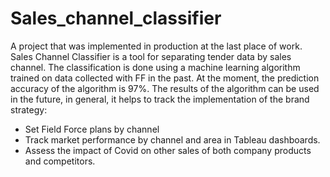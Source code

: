 # Sales_channel_classifier

A project that was implemented in production at the last place of work.
Sales Channel Classifier is a tool for separating tender data by sales channel. The classification is done using a machine learning algorithm trained on data collected with FF in the past. At the moment, the prediction accuracy of the algorithm is 97%.
The results of the algorithm can be used in the future, in general, it helps to track the implementation of the brand strategy:
- Set Field Force plans by channel
- Track market performance by channel and area in Tableau dashboards.
- Assess the impact of Covid on other sales of both company products and competitors.
